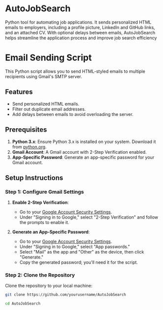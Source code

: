 # AutoJobSearch
Python tool for automating job applications. It sends personalized HTML emails to employers, including a profile picture, LinkedIn and GitHub links, and an attached CV. With optional delays between emails, AutoJobSearch helps streamline the application process and improve job search efficiency



# Email Sending Script

This Python script allows you to send HTML-styled emails to multiple recipients using Gmail's SMTP server.

## Features

- Send personalized HTML emails.
- Filter out duplicate email addresses.
- Add delays between emails to avoid overloading the server.

## Prerequisites

1. **Python 3.x**: Ensure Python 3.x is installed on your system. Download it from [python.org](https://www.python.org/downloads/).
2. **Gmail Account**: A Gmail account with 2-Step Verification enabled.
3. **App-Specific Password**: Generate an app-specific password for your Gmail account.

## Setup Instructions

### Step 1: Configure Gmail Settings

1. **Enable 2-Step Verification**:
   - Go to your [Google Account Security Settings](https://myaccount.google.com/security).
   - Under "Signing in to Google," select "2-Step Verification" and follow the prompts to enable it.

2. **Generate an App-Specific Password**:
   - Go to your [Google Account Security Settings](https://myaccount.google.com/security).
   - Under "Signing in to Google," select "App passwords."
   - Select "Mail" as the app and "Other" as the device, then click "Generate."
   - Copy the generated password; you'll need it for the script.

### Step 2: Clone the Repository

Clone the repository to your local machine:

```bash
git clone https://github.com/yourusername/AutoJobSearch

cd AutoJobSearch

